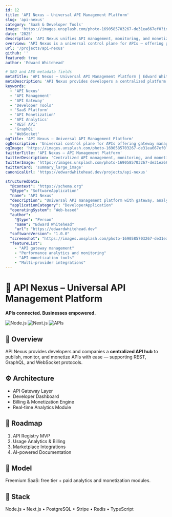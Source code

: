 ```yaml
---
id: 12
title: 'API Nexus – Universal API Management Platform'
slug: 'api-nexus'
category: 'SaaS & Developer Tools'
image: 'https://images.unsplash.com/photo-1690585703267-de31ea667ef0?ixlib=rb-4.1.0&ixid=M3wxMjA3fDB8MHxwaG90by1wYWdlfHx8fGVufDB8fHx8fA%3D%3D&auto=format&fit=crop&q=80&w=1171'
date: '2025'
description: 'API Nexus unifies API management, monitoring, and monetization into one developer-first SaaS platform.'
overview: 'API Nexus is a universal control plane for APIs — offering gateway management, performance analytics, monetization, and integrations across multiple providers.'
url: '/projects/api-nexus'
github: ''
featured: true
author: 'Edward Whitehead'

# SEO and AEO metadata fields
metaTitle: 'API Nexus – Universal API Management Platform | Edward Whitehead'
metaDescription: 'API Nexus provides developers a centralized platform for API management, monitoring, and monetization. Gateway management, analytics, and integrations in one SaaS solution.'
keywords:
  - 'API Nexus'
  - 'API Management'
  - 'API Gateway'
  - 'Developer Tools'
  - 'SaaS Platform'
  - 'API Monetization'
  - 'API Analytics'
  - 'REST API'
  - 'GraphQL'
  - 'WebSocket'
ogTitle: 'API Nexus – Universal API Management Platform'
ogDescription: 'Universal control plane for APIs offering gateway management, performance analytics, monetization, and multi-provider integrations.'
ogImage: 'https://images.unsplash.com/photo-1690585703267-de31ea667ef0?ixlib=rb-4.1.0&ixid=M3wxMjA3fDB8MHxwaG90by1wYWdlfHx8fGVufDB8fHx8fA%3D%3D&auto=format&fit=crop&q=80&w=1171'
twitterTitle: 'API Nexus – API Management Platform'
twitterDescription: 'Centralized API management, monitoring, and monetization platform for developers.'
twitterImage: 'https://images.unsplash.com/photo-1690585703267-de31ea667ef0?ixlib=rb-4.1.0&ixid=M3wxMjA3fDB8MHxwaG90by1wYWdlfHx8fGVufDB8fHx8fA%3D%3D&auto=format&fit=crop&q=80&w=1171'
twitterCard: 'summary_large_image'
canonicalUrl: 'https://edwardwhitehead.dev/projects/api-nexus'

structuredData:
  "@context": "https://schema.org"
  "@type": "SoftwareApplication"
  "name": "API Nexus"
  "description": "Universal API management platform with gateway, analytics, and monetization features"
  "applicationCategory": "DeveloperApplication"
  "operatingSystem": "Web-based"
  "author":
    "@type": "Person"
    "name": "Edward Whitehead"
    "url": "https://edwardwhitehead.dev"
  "softwareVersion": "1.0.0"
  "screenshot": "https://images.unsplash.com/photo-1690585703267-de31ea667ef0?ixlib=rb-4.1.0&ixid=M3wxMjA3fDB8MHxwaG90by1wYWdlfHx8fGVufDB8fHx8fA%3D%3D&auto=format&fit=crop&q=80&w=1171"
  "featureList":
    - "API gateway management"
    - "Performance analytics and monitoring"
    - "API monetization tools"
    - "Multi-provider integrations"
---
```


# 🔗 **API Nexus – Universal API Management Platform**

**APIs connected. Businesses empowered.**

![Node.js](https://img.shields.io/badge/backend-Node.js-43853D?logo=node.js)
![Next.js](https://img.shields.io/badge/frontend-Next.js%2015-000000?logo=next.js)
![APIs](https://img.shields.io/badge/API-Gateway%20Management-orange)

## 🌟 Overview

API Nexus provides developers and companies a **centralized API hub** to publish, monitor, and monetize APIs with ease — supporting REST, GraphQL, and WebSocket protocols.

## ⚙️ Architecture

- API Gateway Layer  
- Developer Dashboard  
- Billing & Monetization Engine  
- Real-time Analytics Module  

## 🚀 Roadmap

1. API Registry MVP  
2. Usage Analytics & Billing  
3. Marketplace Integrations  
4. AI-powered Documentation  

## 💼 Model

Freemium SaaS: free tier + paid analytics and monetization modules.

## 🧠 Stack

Node.js • Next.js • PostgreSQL • Stripe • Redis • TypeScript
